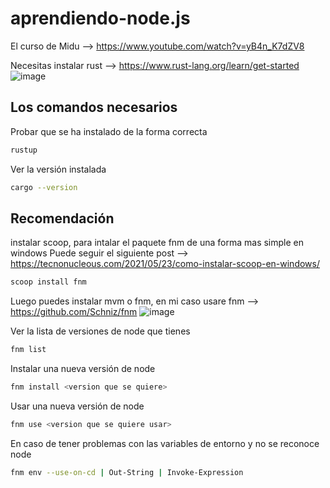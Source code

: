 # aprendiendo-node.js

El curso de Midu --> https://www.youtube.com/watch?v=yB4n_K7dZV8

Necesitas instalar rust --> https://www.rust-lang.org/learn/get-started
![image](https://github.com/Allan19Prieto/aprendiendo-node.js/assets/47021762/8e5e0cfc-c08b-4286-bf80-0008c2e78065)

## Los comandos necesarios
Probar que se ha instalado de la forma correcta
```bash 
rustup
```

Ver la versión instalada
```bash 
cargo --version
```

## Recomendación
instalar scoop, para intalar el paquete fnm de una forma mas simple en windows 
Puede seguir el siguiente post --> https://tecnonucleous.com/2021/05/23/como-instalar-scoop-en-windows/

```bash 
scoop install fnm
```

Luego puedes instalar mvm o fnm,
en mi caso usare fnm --> https://github.com/Schniz/fnm
![image](https://github.com/Allan19Prieto/aprendiendo-node.js/assets/47021762/a84aea5f-f64d-48d2-97bd-189c985868f9)

Ver la lista de versiones de node que tienes
```bash 
fnm list
```

Instalar una nueva versión de node
```bash 
fnm install <version que se quiere>
```

Usar una nueva versión de node
```bash 
fnm use <version que se quiere usar>

```
En caso de tener problemas con las variables de entorno
y no se reconoce node
```bash 
fnm env --use-on-cd | Out-String | Invoke-Expression
```
